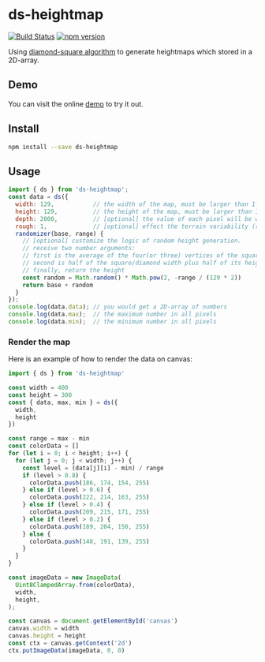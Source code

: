# ds-heightmap

[![Build Status](https://travis-ci.com/fralonra/ds-heightmap.svg?branch=master)](https://travis-ci.com/fralonra/ds-heightmap)
[![npm version](https://img.shields.io/npm/v/ds-heightmap.svg)](https://www.npmjs.com/package/ds-heightmap)

Using [diamond-square algorithm](https://en.wikipedia.org/wiki/Diamond-square_algorithm) to generate heightmaps which stored in a 2D-array.

## Demo

You can visit the online [demo](https://fralonra.github.io/ds-heightmap/) to try it out.

## Install

```bash
npm install --save ds-heightmap
```

## Usage

```javascript
import { ds } from 'ds-heightmap';
const data = ds({
  width: 129,           // the width of the map, must be larger than 1.
  height: 129,          // the height of the map, must be larger than 1.
  depth: 2000,          // [optional] the value of each pixel will be within 0~depth, default: 2000.
  rough: 1,             // [optional] effect the terrain variability (roughness), default: 1.
  randomizer(base, range) {
    // [optional] customize the logic of random height generation.
    // receive two number arguments:
    // first is the average of the four(or three) vertices of the square/diamomnd step.
    // second is half of the square/diamond width plus half of its height, you might want to use this value to decide how big the random value plus to the average is.
    // finally, return the height
    const random = Math.random() * Math.pow(2, -range / (129 * 2))
    return base + random
  }
});
console.log(data.data); // you would get a 2D-array of numbers
console.log(data.max);  // the maximum number in all pixels
console.log(data.min);  // the minimum number in all pixels
```

### Render the map

Here is an example of how to render the data on canvas:

```javascript
import { ds } from 'ds-heightmap'

const width = 400
const height = 300
const { data, max, min } = ds({
  width,
  height
})

const range = max - min
const colorData = []
for (let i = 0; i < height; i++) {
  for (let j = 0; j < width; j++) {
    const level = (data[j][i] - min) / range
    if (level > 0.8) {
      colorData.push(186, 174, 154, 255)
    } else if (level > 0.6) {
      colorData.push(222, 214, 163, 255)
    } else if (level > 0.4) {
      colorData.push(209, 215, 171, 255)
    } else if (level > 0.2) {
      colorData.push(189, 204, 150, 255)
    } else {
      colorData.push(148, 191, 139, 255)
    }
  }
}

const imageData = new ImageData(
  Uint8ClampedArray.from(colorData),
  width,
  height,
);

const canvas = document.getElementById('canvas')
canvas.width = width
canvas.height = height
const ctx = canvas.getContext('2d')
ctx.putImageData(imageData, 0, 0)
```
